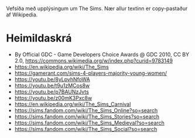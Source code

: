 
Vefsíða með upplýsingum um The Sims. Nær allur textinn er copy-pastaður af Wikipedia.

# Heimildaskrá

- By Official GDC - Game Developers Choice Awards @ GDC 2010, CC BY 2.0, https://commons.wikimedia.org/w/index.php?curid=9783149
- https://en.wikipedia.org/wiki/The_Sims
- https://gamerant.com/sims-4-players-majority-young-women/
- https://youtu.be/8yLpvhNfoWA
- https://youtu.be/t9u1zMCos8w
- https://youtu.be/p7BAUNzJvts
- https://youtu.be/z00mK3Pxc8w
- https://en.wikipedia.org/wiki/The_Sims_Carnival
- https://sims.fandom.com/wiki/The_Sims_Online?so=search
- https://sims.fandom.com/wiki/The_Sims_Stories?so=search
- https://sims.fandom.com/wiki/The_Sims_Medieval?so=search
- https://sims.fandom.com/wiki/The_Sims_Social?so=search
